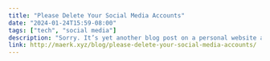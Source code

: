 ```yaml
---
title: "Please Delete Your Social Media Accounts"
date: "2024-01-24T15:59-08:00"
tags: ["tech", "social media"]
description: "Sorry. It’s yet another blog post on a personal website about how social media is bad. If you are reading this in an RSS reader, this post isn’t for you. I’m pretty certain that you already hate social media services, and have already read a dozen blog posts similar to this one that were probably written much better. So really, RSS homies can stop reading. I’m not writing this because I have fresh and interesting ideas on the subject. People I care about in real life visit this website sometimes so I want to leave this here for them to eventually find. I feel like everyone who knows me already knows how I feel. In person, my delivery is either too blunt or way too longwinded, neither of which is what they want to hear after a mild complaint about how Facebook works. This post is supposed to be well thought out and not angry."
link: http://maerk.xyz/blog/please-delete-your-social-media-accounts/
---
```

